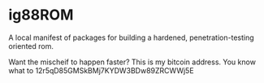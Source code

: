 ig88ROM
=======

A local manifest of packages for building a hardened, penetration-testing oriented rom.

Want the mischeif to happen faster? This is my bitcoin address. You know what to 12r5qD85GMSkBMj7KYDW3BDw89ZRCWWj5E
